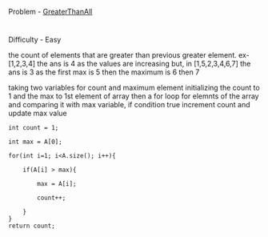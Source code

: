 Problem - [GreaterThanAll](https://www.interviewbit.com/problems/greater-than-all/discussion/p/solution-and-explanation/362921/2817/)
#
Difficulty - Easy

the count of elements that are greater than previous greater element. 
ex- [1,2,3,4]
the ans is 4 as the values are increasing but,
in [1,5,2,3,4,6,7] the ans is 3 as the first max is 5 then the maximum is 6 then 7

taking two variables for count and maximum element
initializing the count to 1 and the max to 1st element of array
then a for loop for elemnts of the array and comparing it with max variable, if condition true increment count and update max value

    int count = 1;

    int max = A[0];

    for(int i=1; i<A.size(); i++){

        if(A[i] > max){

            max = A[i];

            count++;

        }
    }
    return count;
